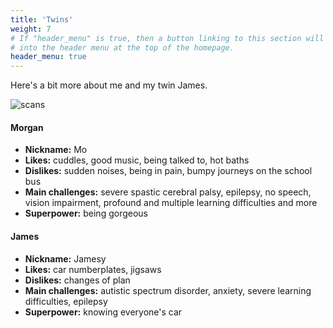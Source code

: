 ```yaml
---
title: 'Twins'
weight: 7
# If "header_menu" is true, then a button linking to this section will be placed
# into the header menu at the top of the homepage.
header_menu: true
---
```


Here's a bit more about me and my twin James.

![scans](images/scans.jpg)

#### Morgan

* **Nickname:** Mo
* **Likes:** cuddles, good music, being talked to, hot baths
* **Dislikes:** sudden noises, being in pain, bumpy journeys on the school bus
* **Main challenges:** severe spastic cerebral palsy, epilepsy, no speech,
  vision impairment, profound and multiple learning difficulties and more
* **Superpower:** being gorgeous

#### James

* **Nickname:** Jamesy
* **Likes:** car numberplates, jigsaws
* **Dislikes:** changes of plan
* **Main challenges:** autistic spectrum disorder, anxiety, severe learning
  difficulties, epilepsy
* **Superpower:** knowing everyone's car